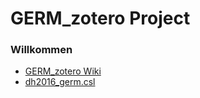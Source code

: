 # GERM_zotero Project
### Willkommen

* <a href="/GERM_zotero/wiki">GERM_zotero Wiki</a>
* <a href="/GERM_zotero/code">dh2016_germ.csl</a>
